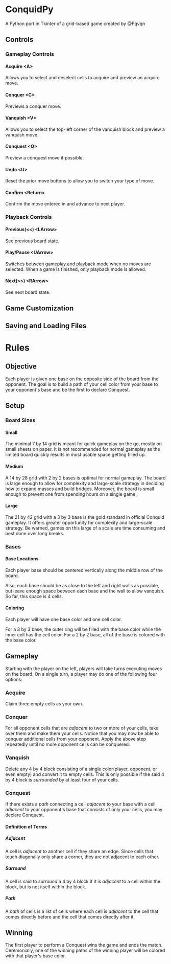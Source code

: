 # ConquidPy
A Python port in Tkinter of a grid-based game created by @Pqvqn

## Controls
### Gameplay Controls
#### Acquire \<A>
Allows you to select and deselect cells to acquire
and preview an acquire move.
#### Conquer \<C>
Previews a conquer move.
#### Vanquish \<V>
Allows you to select the top-left corner of the vanquish block
and preview a vanquish move.
#### Conquest \<Q>
Preview a conquest move if possible.
#### Undo \<U>
Reset the prior move buttons to allow you to switch your type of move.
#### Confirm \<Return>
Confirm the move entered in and advance to next player.
### Playback Controls
#### Previous(<<) \<LArrow>
See previous board state.
#### Play/Pause \<UArrow>
Switches between gameplay and playback mode when no moves are selected.
When a game is finished, only playback mode is allowed.
#### Next(>>) \<RArrow>
See next board state.

## Game Customization
## Saving and Loading Files

# Rules
## Objective
Each player is given one base on the opposite side of the board from the opponent.
The goal is to build a path of your cell color from your base to your opponent's base and be the first to declare Conquest.
## Setup
### Board Sizes
#### Small
The minimal 7 by 14 grid is meant for quick gameplay on the go, mostly on small sheets on paper.
It is not recommended for normal gameplay as the limited board quickly results in most usable space getting filled up.
#### Medium
A 14 by 28 grid with 2 by 2 bases is optimal for normal gameplay.
The board is large enough to allow for complexity and large-scale strategy in deciding how to expand masses and build bridges.
Moreover, the board is small enough to prevent one from spending hours on a single game.
#### Large
The 21 by 42 grid with a 3 by 3 base is the gold standard in official Conquid gameplay.
It offers greater opportunity for complexity and large-scale strategy.
Be warned, games on this large of a scale are time consuming and best done over long breaks.
### Bases
#### Base Locations
Each player base should be centered vertically along the middle row of the board. 

Also, each base should be as close to the left and right walls as possible,
but leave enough space between each base and the wall to allow vanquish. So far, this space is 4 cells.
#### Coloring
Each player will have one base color and one cell color.

For a 3 by 3 base, the outer ring will be filled with the base color while the inner cell has the cell color.
For a 2 by 2 base, all of the base is colored with the base color.
## Gameplay
Starting with the player on the left, players will take turns executing moves on the board.
On a single turn, a player may do one of the following four options:
### Acquire
Claim three empty cells as your own.
### Conquer
For all opponent cells that are *adjacent* to two or more of your cells, take over them and make them your cells.
Notice that you may now be able to conquer additional cells from your opponent.
Apply the above step repeatedly until no more opponent cells can be conquered.
### Vanquish
Delete any 4 by 4 block consisting of a single color(player, opponent, or even empty) and convert it to empty cells.
This is only possible if the said 4 by 4 block is *surrounded* by at least four of your cells.
### Conquest
If there exists a *path* connecting a cell *adjacent* to your base with a cell *adjacent* to your opponent's base
that consists of only your cells, you may declare Conquest.
#### Definition of Terms
##### Adjacent
A cell is *adjacent* to another cell if they share an edge. Since cells that touch diagonally only share a corner, they are not adjacent to each other.
##### Surround
A cell is said to *surround* a 4 by 4 block if it is *adjacent* to a cell within the block, but is not itself within the block.
##### Path
A *path* of cells is a list of cells where each cell is *adjacent* to the cell that comes directly before and the cell that comes directly after it.
## Winning
The first player to perform a Conquest wins the game and ends the match.
Ceremonially, one of the winning paths of the winning player will be colored with that player's base color.
